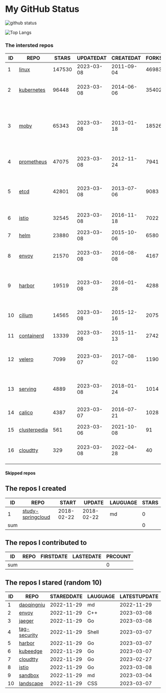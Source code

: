 # My GitHub Status

<img src="https://github-readme-stats-1.yihong0618.vercel.app/api?username=daoqingniu&show_icons=true&&&hide_title=true&count_private=true" alt="github status" />

![Top Langs](https://github-readme-stats-1.yihong0618.vercel.app/api/top-langs/?username=daoqingniu&layout=compact)

<!--START_SECTION:github_repos-->
### The intersted repos
| ID |                              REPO                               | STARS  | UPDATEDAT  | CREATEDAT  | FORKSCOUNT |                                              DESCRIPTIONS                                              |
|----|-----------------------------------------------------------------|--------|------------|------------|------------|--------------------------------------------------------------------------------------------------------|
|  1 | [linux](https://github.com/torvalds/linux)                      | 147530 | 2023-03-08 | 2011-09-04 |      46983 | Linux kernel source tree                                                                               |
|  2 | [kubernetes](https://github.com/kubernetes/kubernetes)          |  96448 | 2023-03-08 | 2014-06-06 |      35402 | Production-Grade Container Scheduling and Management                                                   |
|  3 | [moby](https://github.com/moby/moby)                            |  65343 | 2023-03-08 | 2013-01-18 |      18526 | Moby Project - a collaborative project for the container ecosystem to assemble container-based systems |
|  4 | [prometheus](https://github.com/prometheus/prometheus)          |  47075 | 2023-03-08 | 2012-11-24 |       7941 | The Prometheus monitoring system and time series database.                                             |
|  5 | [etcd](https://github.com/etcd-io/etcd)                         |  42801 | 2023-03-08 | 2013-07-06 |       9083 | Distributed reliable key-value store for the most critical data of a distributed system                |
|  6 | [istio](https://github.com/istio/istio)                         |  32545 | 2023-03-08 | 2016-11-18 |       7022 | Connect, secure, control, and observe services.                                                        |
|  7 | [helm](https://github.com/helm/helm)                            |  23880 | 2023-03-08 | 2015-10-06 |       6580 | The Kubernetes Package Manager                                                                         |
|  8 | [envoy](https://github.com/envoyproxy/envoy)                    |  21570 | 2023-03-08 | 2016-08-08 |       4167 | Cloud-native high-performance edge/middle/service proxy                                                |
|  9 | [harbor](https://github.com/goharbor/harbor)                    |  19519 | 2023-03-08 | 2016-01-28 |       4288 | An open source trusted cloud native registry project that stores, signs, and scans content.            |
| 10 | [cilium](https://github.com/cilium/cilium)                      |  14565 | 2023-03-08 | 2015-12-16 |       2075 | eBPF-based Networking, Security, and Observability                                                     |
| 11 | [containerd](https://github.com/containerd/containerd)          |  13339 | 2023-03-08 | 2015-11-13 |       2742 | An open and reliable container runtime                                                                 |
| 12 | [velero](https://github.com/vmware-tanzu/velero)                |   7099 | 2023-03-07 | 2017-08-02 |       1190 | Backup and migrate Kubernetes applications and their persistent volumes                                |
| 13 | [serving](https://github.com/knative/serving)                   |   4889 | 2023-03-08 | 2018-01-24 |       1014 | Kubernetes-based, scale-to-zero, request-driven compute                                                |
| 14 | [calico](https://github.com/projectcalico/calico)               |   4387 | 2023-03-07 | 2016-07-21 |       1028 | Cloud native networking and network security                                                           |
| 15 | [clusterpedia](https://github.com/clusterpedia-io/clusterpedia) |    561 | 2023-03-06 | 2021-10-08 |         91 | The Encyclopedia of Kubernetes clusters                                                                |
| 16 | [cloudtty](https://github.com/cloudtty/cloudtty)                |    329 | 2023-03-08 | 2022-04-28 |         40 | A Friendly Kubernetes CloudShell (Web Terminal) !                                                      |



#### Skipped repos
<!--END_SECTION:github_repos-->

<!--START_SECTION:my_github-->
## The repos I created
| ID  |                                 REPO                                 |   START    |   UPDATE   | LAUGUAGE | STARS |
|-----|----------------------------------------------------------------------|------------|------------|----------|-------|
|   1 | [study-springcloud](https://github.com/daoqingniu/study-springcloud) | 2018-02-22 | 2018-02-22 | md       |     0 |
| sum |                                                                      |            |            |          |     0 |

## The repos I contributed to
| ID  | REPO | FIRSTDATE | LASTEDATE | PRCOUNT |
|-----|------|-----------|-----------|---------|
| sum |      |           |           |       0 |

## The repos I stared (random 10)
| ID |                          REPO                          | STAREDDATE | LAUGUAGE | LATESTUPDATE |
|----|--------------------------------------------------------|------------|----------|--------------|
|  1 | [daoqingniu](https://github.com/daoqingniu/daoqingniu) | 2022-11-29 | md       | 2022-11-29   |
|  2 | [envoy](https://github.com/envoyproxy/envoy)           | 2022-11-29 | C++      | 2023-03-08   |
|  3 | [jaeger](https://github.com/jaegertracing/jaeger)      | 2022-11-29 | Go       | 2023-03-08   |
|  4 | [tag-security](https://github.com/cncf/tag-security)   | 2022-11-29 | Shell    | 2023-03-07   |
|  5 | [harbor](https://github.com/goharbor/harbor)           | 2022-11-29 | Go       | 2023-03-07   |
|  6 | [kubeedge](https://github.com/kubeedge/kubeedge)       | 2022-11-29 | Go       | 2023-03-07   |
|  7 | [cloudtty](https://github.com/cloudtty/cloudtty)       | 2022-11-29 | Go       | 2023-02-27   |
|  8 | [istio](https://github.com/istio/istio)                | 2022-11-29 | Go       | 2023-03-08   |
|  9 | [sandbox](https://github.com/cncf/sandbox)             | 2022-11-29 | md       | 2023-03-04   |
| 10 | [landscape](https://github.com/cncf/landscape)         | 2022-11-29 | CSS      | 2023-03-07   |

<!--END_SECTION:my_github-->

